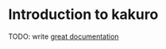 # Introduction to kakuro

TODO: write [great documentation](http://jacobian.org/writing/what-to-write/)
